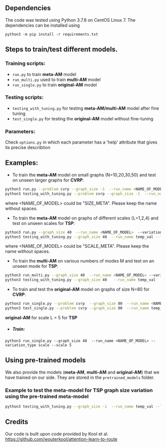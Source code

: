 ## Dependencies
The code was tested using Python 3.7.8 on CentOS Linux 7. The dependencies can be installed using 

`python3 -m pip install -r requirements.txt` 

## Steps to train/test different models.

### Training scripts:
* `run.py` to train **meta-AM** model
* `run_multi.py` used to train **multi-AM** model
* `run_single.py` to train **original-AM** model

### Testing scripts:
* `testing_with_tuning.py` for testing **meta-AM/multi-AM** model after fine tuning
* `test_single.py` for testing the **original-AM** model without fine-tuning

### Parameters:
Check `options.py` in which each parameter has a 'help' attribute that gives its precise describtion

## Examples:
* To train the **meta-AM** model on small graphs (N=10,20,30,50) and test on unseen larger graphs for **CVRP**:
```sh
python3 run.py --problem cvrp --graph_size -1  --run_name <NAME_OF_MODEL>  --variation_type graph_size --baseline_every_Xepochs_for_META 7 
python3 testing_with_tuning.py --problem cvrp --graph_size -1  --run_name temp_val --load_path outputs/cvrp/SIZE/<NAME_OF_MODEL>/checkpoint.pt --variation_type graph_size --test_result_pickle_file <NAME_OF_MODEL>.pkl  
```
where <NAME_OF_MODEL> could be "SIZE_META". Please keep the name without spaces. 

* To train the **meta-AM** model on graphs of different scales (L=1,2,4) and test on unseen scales for **TSP**:
```sh
python3 run.py --graph_size 40  --run_name <NAME_OF_MODEL>  --variation_type scale --baseline_every_Xepochs_for_META 7
python3 testing_with_tuning.py --graph_size 40  --run_name temp_val --load_path outputs/tsp/SCALE/<NAME_OF_MODEL>/checkpoint.pt  --variation_type scale --test_result_pickle_file <NAME_OF_MODEL>.pkl  
```
where <NAME_OF_MODEL> could be "SCALE_META". Please keep the name without spaces. 

* To train the **multi-AM** on various numbers of modes M and test on an unseen mode for **TSP**:
```sh
python3 run_multi.py --graph_size 40  --run_name <NAME_OF_MODEL> --variation_type distribution
python3 testing_with_tuning.py --graph_size 40   --run_name temp_val   --variation_type distribution --load_path outputs/tsp/MODE/<NAME_OF_MODEL>/checkpoint.pt --test_result_pickle_file GRID_MULTI_40_3_modes.pkl `
```

* To train and test the **original-AM** model on graphs of size N=80 for **CVRP**:
```sh
python3 run_single.py --problem cvrp  --graph_size 80  --run_name <NAME_OF_MODEL> --variation_type graph_size 
python3 test_single.py --problem cvrp --graph_size 80  --run_name temp_val  --variation_type graph_size --load_path outputs/cvrp/SIZE/<NAME_OF_MODEL>/checkpoint.pt  --test_result_pickle_file GSIZE_SINGLE_80.pkl 
```

**original-AM** for scale L = 5 for **TSP**
* ##### Train:
`python3 run_single.py --graph_size 40  --run_name <NAME_OF_MODEL> --variation_type scale --scale 5 `


## Using pre-trained models
We also provide the models (**meta-AM**, **multi-AM** and **original-AM**) that we have trained on our side. They are stored in the `pretrained_models` folder.

### Example to test the meta-model for TSP graph size variation using the pre-trained meta-model
```sh
python3 testing_with_tuning.py --graph_size -1  --run_name temp_val --load_path pretrained_models/tsp/SIZE/META_10_20_30_50/checkpoint.pt  --variation_type graph_size --test_result_pickle_file temp.pkl 
```


## Credits 

Our code is built upon code provided by Kool  et al. https://github.com/wouterkool/attention-learn-to-route
